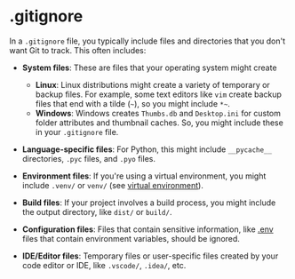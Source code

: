 # .gitignore

In a `.gitignore` file, you typically include files and directories that you don't want Git to track. This often includes:

- **System files**: These are files that your operating system might create
  - **Linux**: Linux distributions might create a variety of temporary or backup files. For example, some text editors like `vim` create backup files that end with a tilde (`~`), so you might include `*~`.
  - **Windows**: Windows creates `Thumbs.db` and `Desktop.ini` for custom folder attributes and thumbnail caches. So, you might include these in your `.gitignore` file.

- **Language-specific files**: For Python, this might include `__pycache__` directories, `.pyc` files, and `.pyo` files.

- **Environment files**: If you're using a virtual environment, you might include `.venv/` or `venv/` (see [virtual environment](virtual_environment.md)).

- **Build files**: If your project involves a build process, you might include the output directory, like `dist/` or `build/`.

- **Configuration files**: Files that contain sensitive information, like [.env](env_file.md) files that contain environment variables, should be ignored.

- **IDE/Editor files**: Temporary files or user-specific files created by your code editor or IDE, like `.vscode/`, `.idea/`, etc.
